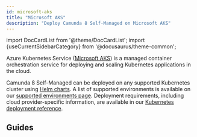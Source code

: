 ```yaml
---
id: microsoft-aks
title: "Microsoft AKS"
description: "Deploy Camunda 8 Self-Managed on Microsoft AKS"
---
```


import DocCardList from '@theme/DocCardList';
import {useCurrentSidebarCategory} from '@docusaurus/theme-common';

Azure Kubernetes Service ([Microsoft AKS](https://azure.microsoft.com/products/kubernetes-service/)) is a managed
container orchestration service for deploying and scaling Kubernetes applications in the cloud.

Camunda 8 Self-Managed can be deployed on any supported Kubernetes cluster using [Helm charts](/self-managed/setup/install.md). A list of supported environments is available on our [supported environments page](../../../../../reference/supported-environments). Deployment requirements, including cloud provider-specific information, are available in our [Kubernetes deployment reference](/self-managed/reference-architecture/kubernetes.md).

## Guides

<DocCardList queryString items={useCurrentSidebarCategory().items}/>
